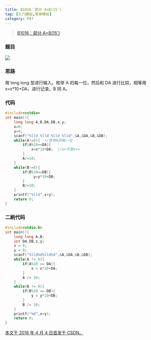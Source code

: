 ```yaml
---
title: B1016：部分 A+B(15')
tag: [入门模拟,简单模拟]
category: PAT
---
```


>[B1016：部分 A+B(15')](https://pintia.cn/problem-sets/994805260223102976/problems/994805306310115328)

<!--more-->

### 题目

![](14-B1016：部分-A-B-15\1.png)

### 思路

用 long long 型进行输入。枚举 A 的每一位，然后和 DA 进行比较，相等用 x=x*10+DA，进行记录。B 同 A。

### 代码

```C++
#include<cstdio>
int main(){
    long long A,B,DA,DB,x,y;
    x=0;
    y=0;
    scanf("%lld %lld %lld %lld",&A,&DA,&B,&DB);
    while(A!=0){  //枚举A的每一位
        if(A%10==DA){
            x=x*10+DA;  //x=不是x+=
        }
        A/=10;
    }
    while(B!=0){
        if(B%10==DB){
             y=y*10+DB;
        }
        B/=10;
    }
    printf("%lld",x+y);
    return 0;
}
```

### 二刷代码

```C++
#include<stdio.h>
int main(){
    long long A,B;
    int DA,DB,x,y;
    x = 0;
    y = 0;
    scanf("%lld%d%lld%d",&A,&DA,&B,&DB);
    while(A != 0){
        if(A%10 == DA){
            x = x*10+DA;
        }
        A /= 10;
    }
    while(B != 0){
        if(B%10 == DB){
            y = y*10+DB;
        }
        B /= 10;
    }
    printf("%d",x+y);
    return 0;
}
```

<u>本文于 2018 年 4 月 4 日首发于 [CSDN](https://blog.csdn.net/Wonz5130/article/details/79812875)。</u>

